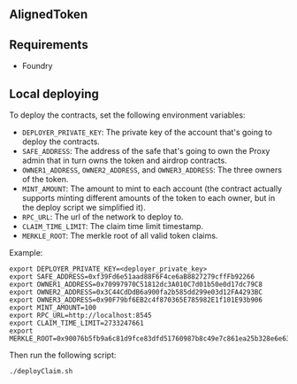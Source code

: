 ## AlignedToken

## Requirements

- Foundry

## Local deploying

To deploy the contracts, set the following environment variables:

- `DEPLOYER_PRIVATE_KEY`: The private key of the account that's going to deploy the contracts.
- `SAFE_ADDRESS`: The address of the safe that's going to own the Proxy admin that in turn owns the token and airdrop contracts.
- `OWNER1_ADDRESS`, `OWNER2_ADDRESS`, and `OWNER3_ADDRESS`: The three owners of the token.
- `MINT_AMOUNT`: The amount to mint to each account (the contract actually supports minting different amounts of the token to each owner, but in the deploy script we simplified it).
- `RPC_URL`: The url of the network to deploy to.
- `CLAIM_TIME_LIMIT`: The claim time limit timestamp.
- `MERKLE_ROOT`: The merkle root of all valid token claims.

Example:
```
export DEPLOYER_PRIVATE_KEY=<deployer_private_key>
export SAFE_ADDRESS=0xf39Fd6e51aad88F6F4ce6aB8827279cffFb92266
export OWNER1_ADDRESS=0x70997970C51812dc3A010C7d01b50e0d17dc79C8
export OWNER2_ADDRESS=0x3C44CdDdB6a900fa2b585dd299e03d12FA4293BC
export OWNER3_ADDRESS=0x90F79bf6EB2c4f870365E785982E1f101E93b906
export MINT_AMOUNT=100
export RPC_URL=http://localhost:8545
export CLAIM_TIME_LIMIT=2733247661
export MERKLE_ROOT=0x90076b5fb9a6c81d9fce83dfd51760987b8c49e7c861ea25b328e6e63d2cd3df
```

Then run the following script:

```
./deployClaim.sh
```
